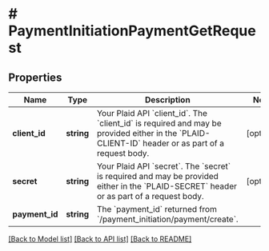 # # PaymentInitiationPaymentGetRequest

## Properties

Name | Type | Description | Notes
------------ | ------------- | ------------- | -------------
**client_id** | **string** | Your Plaid API &#x60;client_id&#x60;. The &#x60;client_id&#x60; is required and may be provided either in the &#x60;PLAID-CLIENT-ID&#x60; header or as part of a request body. | [optional]
**secret** | **string** | Your Plaid API &#x60;secret&#x60;. The &#x60;secret&#x60; is required and may be provided either in the &#x60;PLAID-SECRET&#x60; header or as part of a request body. | [optional]
**payment_id** | **string** | The &#x60;payment_id&#x60; returned from &#x60;/payment_initiation/payment/create&#x60;. |

[[Back to Model list]](../../README.md#models) [[Back to API list]](../../README.md#endpoints) [[Back to README]](../../README.md)
